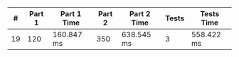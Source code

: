 <table>
<thead>
<tr><th>#  </th><th>Part 1  </th><th>Part 1 Time  </th><th>Part 2  </th><th>Part 2 Time  </th><th>Tests  </th><th>Tests Time  </th></tr>
</thead>
<tbody>
<tr><td>19 </td><td>120     </td><td>160.847 ms   </td><td>350     </td><td>638.545 ms   </td><td>3      </td><td>558.422 ms  </td></tr>
</tbody>
</table>